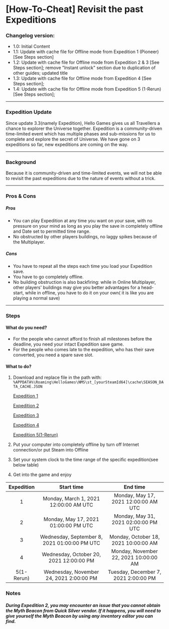 # [How-To-Cheat] Revisit the past Expeditions
### Changelog version:

- 1.0: Initial Content
- 1.1: Update with cache file for Offline mode from Expedition 1 (Pioneer) [See Steps section]
- 1.2: Update with cache file for Offline mode from Expedition 2 & 3 [See Steps section]; remove "Instant unlock" section due to duplication of other guides; updated title
- 1.3: Update with cache file for Offline mode from Expedition 4 [See Steps section];
- 1.4: Update with cache file for Offline mode from Expedition 5 (1-Rerun) [See Steps section];

------------

### Expedition Update
Since update 3.3(namely Expedition), Hello Games gives us all Travellers a chance to explorer the Universe together.
Expedition is a community-driven time-limited event which has multiple phases and sub-missions for us to complete and explore the secret of Universe.
We have gone on 3 expeditions so far, new expeditions are coming on the way.

------------

### Background
Because it is community-driven and time-limited events, we will not be able to revisit the past expeditions due to the nature of events without a trick.


------------

### Pros & Cons

##### Pros

- You can play Expedition at any time you want on your save, with no pressure on your mind as long as you play the save in completely offline and Date set to permitted time range.
- No obstructed by other players buildings, no laggy spikes because of the Multiplayer.

##### Cons

- You have to repeat all the steps each time you load your Expedition save.
- You have to go completely offline.
- No building obstruction is also backfiring: while in Online Multiplayer, other players' buildings may give you better advantages for a head-start, while in offline, you have to do it on your own( it is like you are playing a normal save)

------------

### Steps 

#### What do you need?

- For the people who cannot afford to finish all milestones before the deadline, you need your intact Expedition save game.
- For the people who comes late to the expedition, who has their save converted, you need a spare save slot.

#### What to do?
1. Download and replace file in the path with:
`%APPDATA%\Roaming\HelloGames\NMS\st_[yourSteamId64]\cache\SEASON_DATA_CACHE.JSON`

	[Expedition 1](https://raw.githubusercontent.com/chrisn1992/NMS_Season_Cache_Repos/main/Season_1/SEASON_DATA_CACHE.JSON "Expedition 1")
	
	[Expedition 2](https://raw.githubusercontent.com/chrisn1992/NMS_Season_Cache_Repos/main/Season_2/SEASON_DATA_CACHE.JSON "Expedition 2")
	
	[Expedition 3](https://raw.githubusercontent.com/chrisn1992/NMS_Season_Cache_Repos/main/Season_3/SEASON_DATA_CACHE.JSON "Expedition 3")
	
	[Expedition 4](https://raw.githubusercontent.com/chrisn1992/NMS_Season_Cache_Repos/main/Season_4/SEASON_DATA_CACHE.JSON "Expedition 4")
	
	[Expedition 5(1-Rerun)](https://raw.githubusercontent.com/chrisn1992/NMS_Season_Cache_Repos/main/Season_5/SEASON_DATA_CACHE.JSON "Expedition 5(1-Rerun)")
	
1. Put your computer into completely offline by turn off Internet connection/or put Steam into Offline
1. Set your system clock to the time range of the specific expedition(see below table)
1. Get into the game and enjoy

| Expedition | Start time | End time |
| :------------: | :------------: | :------------: |
| 1 | Monday, March 1, 2021 12:00:00 AM UTC  | Monday, May 17, 2021 12:00:00 AM UTC |
| 2 | Monday, May 17, 2021 01:00:00 PM UTC | Monday, May 31, 2021 02:00:00 PM UTC |
| 3 | Wednesday, September 8, 2021 01:00:00 PM UTC | Monday, October 18, 2021 10:00:00 AM |
| 4 | Wednesday, October 20, 2021 12:00:00 PM | Monday, November 22, 2021 10:00:00 AM |
| 5(1-Rerun) | Wednesday, November 24, 2021 2:00:00 PM | Tuesday, December 7, 2021 2:00:00 PM |

### Notes
##### During Expedition 2, you may encounter an issue that you cannot obtain the Myth Beacon from Quick Silver vendor. If it happens, you will need to give yourself the Myth Beacon by using any inventory editor you can find.
